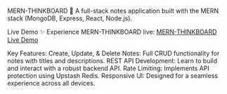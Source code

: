 MERN-THINKBOARD 🚀
A full-stack notes application built with the MERN stack (MongoDB, Express, React, Node.js). 

Live Demo ✨
Experience MERN-THINKBOARD live:
[MERN-THINKBOARD Live Demo](https://mern-thinkboard-laqo.onrender.com)

Key Features:
Create, Update, & Delete Notes: Full CRUD functionality for notes with titles and descriptions.
REST API Development: Learn to build and interact with a robust backend API.
Rate Limiting: Implements API protection using Upstash Redis.
Responsive UI: Designed for a seamless experience across all devices.
